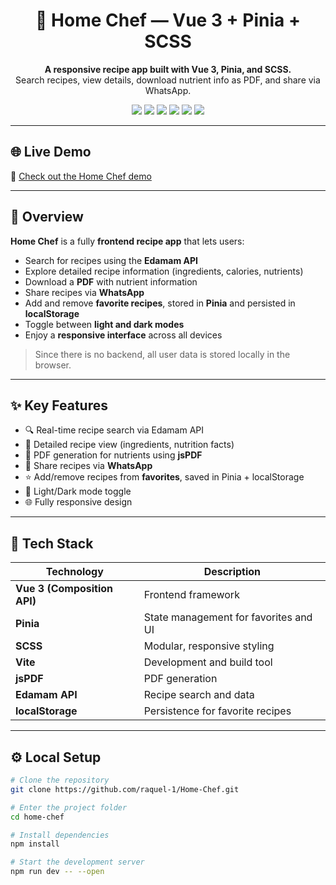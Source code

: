 <h1 align="center">🍋 Home Chef — Vue 3 + Pinia + SCSS</h1>

<p align="center">
  <strong>A responsive recipe app built with Vue 3, Pinia, and SCSS.</strong><br>
  Search recipes, view details, download nutrient info as PDF, and share via WhatsApp.
</p>

<p align="center">
  <img src="https://img.shields.io/badge/Vue-3-42b883?logo=vue.js" />
  <img src="https://img.shields.io/badge/Pinia-State%20Manager-yellow" />
  <img src="https://img.shields.io/badge/SCSS-Styling-cc6699?logo=sass" />
  <img src="https://img.shields.io/badge/jsPDF-PDF%20Generation-4caf50" />
  <img src="https://img.shields.io/badge/Edamam-API-blue" />
  <img src="https://img.shields.io/badge/Vercel-Deployment-000000?logo=vercel" />
</p>

---

## 🌐 Live Demo

🔗 [Check out the Home Chef demo](https://home-chef-lemon.vercel.app/home)

---

## 🧭 Overview

**Home Chef** is a fully **frontend recipe app** that lets users:

- Search for recipes using the **Edamam API**  
- Explore detailed recipe information (ingredients, calories, nutrients)  
- Download a **PDF** with nutrient information  
- Share recipes via **WhatsApp**  
- Add and remove **favorite recipes**, stored in **Pinia** and persisted in **localStorage**  
- Toggle between **light and dark modes**  
- Enjoy a **responsive interface** across all devices  

> Since there is no backend, all user data is stored locally in the browser.

---

## ✨ Key Features

- 🔍 Real-time recipe search via Edamam API  
- 📝 Detailed recipe view (ingredients, nutrition facts)  
- 📄 PDF generation for nutrients using **jsPDF**  
- 📱 Share recipes via **WhatsApp**  
- ⭐ Add/remove recipes from **favorites**, saved in Pinia + localStorage  
- 🌙 Light/Dark mode toggle  
- 🌐 Fully responsive design  

---

## 🧠 Tech Stack

| Technology | Description |
|------------|-------------|
| **Vue 3 (Composition API)** | Frontend framework |
| **Pinia** | State management for favorites and UI |
| **SCSS** | Modular, responsive styling |
| **Vite** | Development and build tool |
| **jsPDF** | PDF generation |
| **Edamam API** | Recipe search and data |
| **localStorage** | Persistence for favorite recipes |

---

## ⚙️ Local Setup

```bash
# Clone the repository
git clone https://github.com/raquel-1/Home-Chef.git

# Enter the project folder
cd home-chef

# Install dependencies
npm install

# Start the development server
npm run dev -- --open
